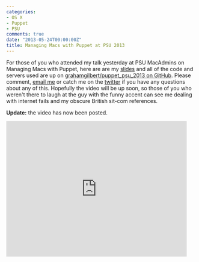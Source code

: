 ```yaml
---
categories:
- OS X
- Puppet
- PSU
comments: true
date: "2013-05-24T00:00:00Z"
title: Managing Macs with Puppet at PSU 2013
---
```

For those of you who attended my talk yesterday at PSU MacAdmins on Managing Macs with Puppet, here are are my [slides](/images/posts/2013-05-24/Managing_Macs_with_Puppet.pdf) and all of the code and servers used are up on [grahamgilbert/puppet_psu_2013 on GitHub](https://github.com/grahamgilbert/puppet_psu_2013). Please comment, [email me](/about) or catch me on the [twitter](http://twitter.com/grahamgilbert) if you have any questions about any of this. Hopefully the video will be up soon, so those of you who weren't there to laugh at the guy with the funny accent can see me dealing with internet fails and my obscure British sit-com references.

**Update:** the video has now been posted.
<iframe width="480" height="360" src="http://www.youtube.com/embed/GqerWmKU1Js" frameborder="0" allowfullscreen></iframe>